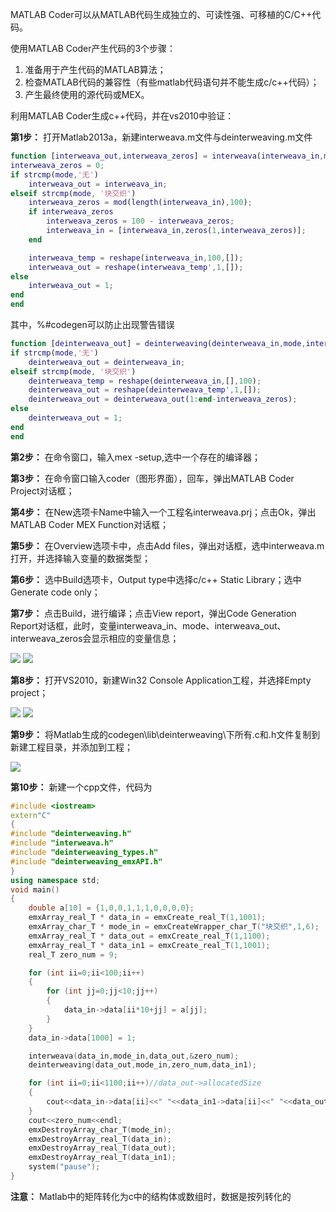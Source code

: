 MATLAB Coder可以从MATLAB代码生成独立的、可读性强、可移植的C/C++代码。

使用MATLAB Coder产生代码的3个步骤：
1. 准备用于产生代码的MATLAB算法；
2. 检查MATLAB代码的兼容性（有些matlab代码语句并不能生成c/c++代码）；
3. 产生最终使用的源代码或MEX。

利用MATLAB Coder生成c++代码，并在vs2010中验证：

**第1步：** 打开Matlab2013a，新建interweava.m文件与deinterweaving.m文件
```matlab
function [interweava_out,interweava_zeros] = interweava(interweava_in,mode) %#codegen
interweava_zeros = 0;
if strcmp(mode,'无')
    interweava_out = interweava_in;
elseif strcmp(mode, '块交织')
    interweava_zeros = mod(length(interweava_in),100);
    if interweava_zeros
        interweava_zeros = 100 - interweava_zeros;
        interweava_in = [interweava_in,zeros(1,interweava_zeros)];
    end

    interweava_temp = reshape(interweava_in,100,[]);
    interweava_out = reshape(interweava_temp',1,[]);
else
    interweava_out = 1;
end
end
```
其中，%#codegen可以防止出现警告错误
```matlab
function [deinterweava_out] = deinterweaving(deinterweava_in,mode,interweava_zeros)
if strcmp(mode,'无')
    deinterweava_out = deinterweava_in;
elseif strcmp(mode, '块交织')
    deinterweava_temp = reshape(deinterweava_in,[],100);
    deinterweava_out = reshape(deinterweava_temp',1,[]);
    deinterweava_out = deinterweava_out(1:end-interweava_zeros);
else
    deinterweava_out = 1;
end
end
```

**第2步：** 在命令窗口，输入mex -setup,选中一个存在的编译器；

**第3步：** 在命令窗口输入coder（图形界面），回车，弹出MATLAB Coder Project对话框；

**第4步：** 在New选项卡Name中输入一个工程名interweava.prj；点击Ok，弹出MATLAB Coder MEX Function对话框；

**第5步：** 在Overview选项卡中，点击Add files，弹出对话框，选中interweava.m打开，并选择输入变量的数据类型；

**第6步：** 选中Build选项卡，Output type中选择c/c++ Static Library；选中Generate code only；

**第7步：** 点击Build，进行编译；点击View report，弹出Code Generation Report对话框，此时，变量interweava_in、mode、interweava_out、interweava_zeros会显示相应的变量信息；

![](VC调用Matlab生成的c\1.png) ![](VC调用Matlab生成的c\2.png)

**第8步：** 打开VS2010，新建Win32 Console Application工程，并选择Empty project；

![](VC调用Matlab生成的c\3.png) ![](VC调用Matlab生成的c\4.png)

**第9步：** 将Matlab生成的codegen\\lib\\deinterweaving\\下所有.c和.h文件复制到新建工程目录，并添加到工程；

![](VC调用Matlab生成的c\5.png)

**第10步：** 新建一个cpp文件，代码为
```cpp
#include <iostream>
extern"C"
{
#include "deinterweaving.h"
#include "interweava.h"
#include "deinterweaving_types.h"
#include "deinterweaving_emxAPI.h"
}
using namespace std;
void main()
{
	double a[10] = {1,0,0,1,1,1,0,0,0,0};
	emxArray_real_T * data_in = emxCreate_real_T(1,1001);
	emxArray_char_T * mode_in = emxCreateWrapper_char_T("块交织",1,6);
	emxArray_real_T * data_out = emxCreate_real_T(1,1100);
	emxArray_real_T * data_in1 = emxCreate_real_T(1,1001);
	real_T zero_num = 9;

	for (int ii=0;ii<100;ii++)
	{
		for (int jj=0;jj<10;jj++)
		{
			data_in->data[ii*10+jj] = a[jj];
		}
	}
	data_in->data[1000] = 1;

	interweava(data_in,mode_in,data_out,&zero_num);
	deinterweaving(data_out,mode_in,zero_num,data_in1);

	for (int ii=0;ii<1100;ii++)//data_out->allocatedSize
	{
		cout<<data_in->data[ii]<<" "<<data_in1->data[ii]<<" "<<data_out->data[ii]<<" "<<ii<<endl;
	}
	cout<<zero_num<<endl;
	emxDestroyArray_char_T(mode_in);
	emxDestroyArray_real_T(data_in);
	emxDestroyArray_real_T(data_out);
	emxDestroyArray_real_T(data_in1);
	system("pause");
}
```
**注意：** Matlab中的矩阵转化为c中的结构体或数组时，数据是按列转化的
